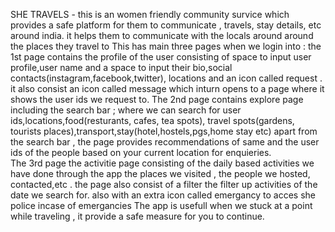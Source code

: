 SHE TRAVELS - this is an women friendly community survice which provides a safe platform for them to communicate , travels, stay details, etc around india. it helps them  to communicate with the locals around around the places they travel to
This has main three pages when we login into :    the 1st page contains the profile of the user consisting of  space to input user profile,user name and a space to input their bio,social contacts(instagram,facebook,twitter), locations and an icon called request . it also consist an icon called message which inturn opens to a page where it shows the user ids we request to. 
The 2nd page contains explore page  including the search bar ; where we can search for user ids,locations,food(resturants, cafes, tea spots), travel spots(gardens, tourists places),transport,stay(hotel,hostels,pgs,home stay etc) apart from the search bar , the page provides recommendations of same and the user ids of the people based on your current location for enquieries.     
The 3rd page the activitie page consisting of the daily based activities we have done through the app the places we visited , the people we hosted, contacted,etc . the page also consist of a filter the filter up activities of the date we search for. also with an extra icon called emergancy to acces she police incase of emergancies
The app is usefull when we stuck at a point while traveling , it provide a safe measure for you to continue.



